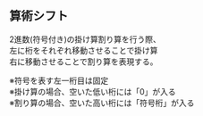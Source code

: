 ## 算術シフト

2進数(符号付き)の掛け算割り算を行う際、  
左に桁をそれぞれ移動させることで掛け算  
右に移動させることで割り算を表現する。  

※符号を表す左一桁目は固定  
※掛け算の場合、空いた低い桁には「0」が入る  
※割り算の場合、空いた高い桁には「符号桁」が入る